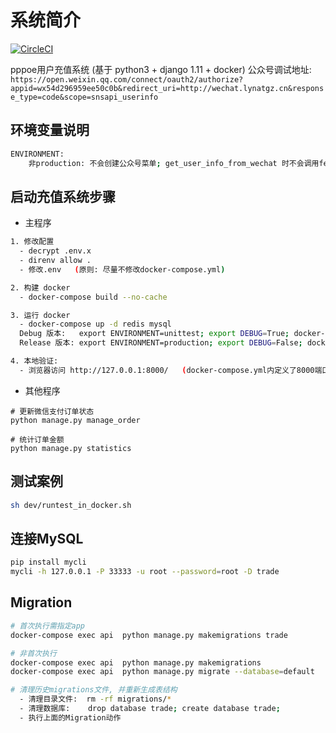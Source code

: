 # 系统简介

[![CircleCI](https://circleci.com/gh/zeroleo12345/restful_server/tree/master.svg?style=svg&circle-token=eece7116845f82f71da5effde84461ddfb3d33be)](https://circleci.com/gh/zeroleo12345/restful_server/tree/master)

pppoe用户充值系统 (基于 python3 + django 1.11 + docker)
公众号调试地址: `https://open.weixin.qq.com/connect/oauth2/authorize?appid=wx54d296959ee50c0b&redirect_uri=http://wechat.lynatgz.cn&response_type=code&scope=snsapi_userinfo`


## 环境变量说明
``` bash
ENVIRONMENT:
    非production: 不会创建公众号菜单; get_user_info_from_wechat 时不会调用fetch_access_token();
```


## 启动充值系统步骤

- 主程序
``` bash
1. 修改配置
  - decrypt .env.x
  - direnv allow .
  - 修改.env   (原则: 尽量不修改docker-compose.yml)

2. 构建 docker
  - docker-compose build --no-cache

3. 运行 docker
  - docker-compose up -d redis mysql
  Debug 版本:   export ENVIRONMENT=unittest; export DEBUG=True; docker-compose up api
  Release 版本: export ENVIRONMENT=production; export DEBUG=False; docker-compose up api    # 或者执行 bin/release.sh

4. 本地验证:
  - 浏览器访问 http://127.0.0.1:8000/   (docker-compose.yml内定义了8000端口映射到docker内的80端口)
```


- 其他程序
```
# 更新微信支付订单状态
python manage.py manage_order

# 统计订单金额
python manage.py statistics
```


## 测试案例
``` bash
sh dev/runtest_in_docker.sh
```


## 连接MySQL
``` bash
pip install mycli
mycli -h 127.0.0.1 -P 33333 -u root --password=root -D trade
```


## Migration
``` bash
# 首次执行需指定app
docker-compose exec api  python manage.py makemigrations trade

# 非首次执行
docker-compose exec api  python manage.py makemigrations
docker-compose exec api  python manage.py migrate --database=default

# 清理历史migrations文件, 并重新生成表结构
  - 清理目录文件:  rm -rf migrations/*
  - 清理数据库:    drop database trade; create database trade;
  - 执行上面的Migration动作
```
